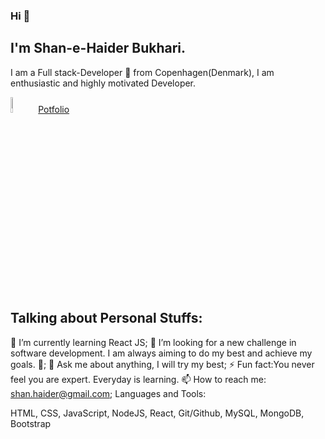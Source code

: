 ### Hi 👋

## I'm Shan-e-Haider Bukhari.

I am a Full stack-Developer 🚀 from Copenhagen(Denmark), I am enthusiastic and highly motivated Developer.

<div>
<a href="https://www.linkedin.com/in/shan-e-haider-bukhari-66316526/" target="_blank"><img src=
' alt='LinkedIn' width="8%"></a>
<a href="https://shan-e-haider.netlify.app/" target="_blank">Potfolio</a>
</div>

## Talking about Personal Stuffs:

🌱 I’m currently learning React JS;
👯 I’m looking for a new challenge in software development. I am always aiming to do my best and achieve my goals.  🤝;
💬 Ask me about anything, I will try my best;
⚡️ Fun fact:You never feel you are expert. Everyday is learning.
📫 How to reach me: shan.haider@gmail.com;
Languages and Tools:

 HTML, CSS, JavaScript, NodeJS, React, Git/Github, MySQL, MongoDB, Bootstrap 
